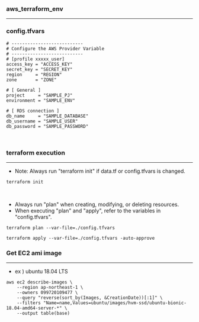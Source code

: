 ### aws_terraform_env
---
### config.tfvars
```
# ---------------------------
# Configure the AWS Provider Variable
# ---------------------------
# [profile xxxxx_user]
access_key = "ACCESS_KEY"
secret_key = "SECRET_KEY"
region     = "REGION"
zone       = "ZONE"

# [ General ]
project     = "SAMPLE_PJ"
environment = "SAMPLE_ENV"

# [ RDS connection ]
db_name     = "SAMPLE_DATABASE"
db_username = "SAMPLE_USER"
db_password = "SAMPLE_PASSWORD"
```
<br>

### terraform execution
---
* Note: Always run "terraform init" if data.tf or config.tfvars is changed.
```
terraform init
```
<br>

* Always run "plan" when creating, modifying, or deleting resources.
* When executing "plan" and "apply", refer to the variables in "config.tfvars".
```
terraform plan --var-file=./config.tfvars
```
```
terraform apply --var-file=./config.tfvars -auto-approve
```

### Get EC2 ami image
---
* ex ) ubuntu 18.04 LTS
```
aws ec2 describe-images \
    --region ap-northeast-1 \
    --owners 099720109477 \
    --query "reverse(sort_by(Images, &CreationDate))[:1]" \
    --filters "Name=name,Values=ubuntu/images/hvm-ssd/ubuntu-bionic-18.04-amd64-server-*" \
    --output table(base)
```
